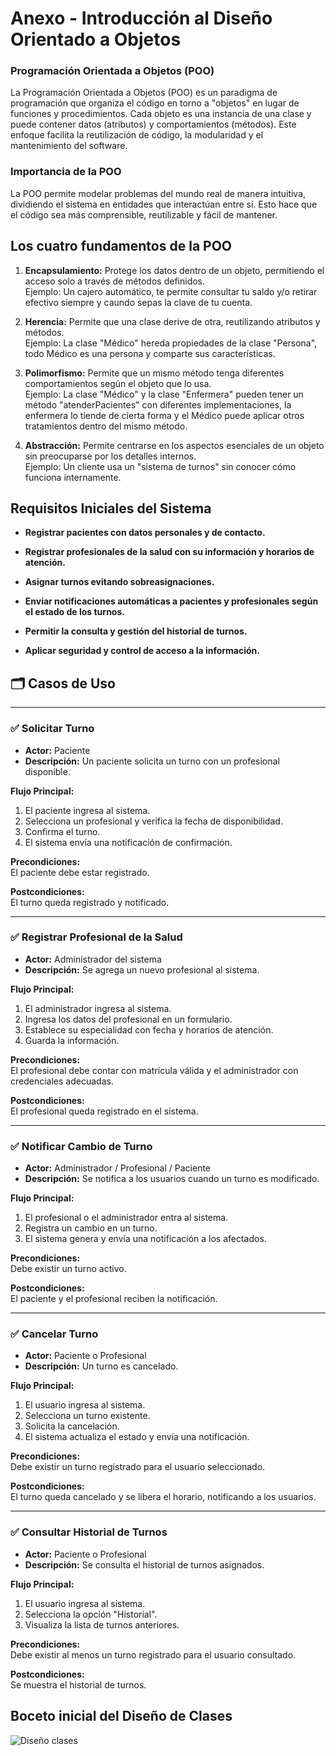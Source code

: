 # Anexo - Introducción al Diseño Orientado a Objetos #

### **Programación Orientada a Objetos (POO)** ###

La Programación Orientada a Objetos (POO) es un paradigma de programación que organiza el código en torno a "objetos" en lugar de funciones y procedimientos. Cada objeto es una instancia de una clase y puede contener datos (atributos) y comportamientos (métodos). Este enfoque facilita la reutilización de código, la modularidad y el mantenimiento del software.

### **Importancia de la POO** ###

La POO permite modelar problemas del mundo real de manera intuitiva, dividiendo el sistema en entidades que interactúan entre sí. Esto hace que el código sea más comprensible, reutilizable y fácil de mantener.

## Los cuatro fundamentos de la POO  ##

1. **Encapsulamiento:** Protege los datos dentro de un objeto, permitiendo el acceso solo a través de métodos definidos.<br> Ejemplo: Un cajero automático, te permite consultar tu saldo y/o retirar efectivo siempre y caundo sepas la clave de tu cuenta.

2. **Herencia:** Permite que una clase derive de otra, reutilizando atributos y métodos.<br> Ejemplo: La clase "Médico" hereda propiedades de la clase "Persona", todo Médico es una persona y comparte sus características.

3. **Polimorfismo:** Permite que un mismo método tenga diferentes comportamientos según el objeto que lo usa.<br> Ejemplo: La clase "Médico" y la clase "Enfermera" pueden tener un método "atenderPacientes" con diferentes implementaciones, la enfermera lo tiende de cierta forma y el Médico puede aplicar otros tratamientos dentro del mismo método.

4. **Abstracción:** Permite centrarse en los aspectos esenciales de un objeto sin preocuparse por los detalles internos.<br> Ejemplo: Un cliente usa un "sistema de turnos" sin conocer cómo funciona internamente.

## Requisitos Iniciales del Sistema ##

+ **Registrar pacientes con datos personales y de contacto.** <br>

+ **Registrar profesionales de la salud con su información y horarios de atención.** <br>

+ **Asignar turnos evitando sobreasignaciones.** <br>

+ **Enviar notificaciones automáticas a pacientes y profesionales según el estado de los turnos.** <br>

+ **Permitir la consulta y gestión del historial de turnos.** <br>

+ **Aplicar seguridad y control de acceso a la información.** <br>


## 🗂 Casos de Uso

---

### ✅ Solicitar Turno
- **Actor:** Paciente  
- **Descripción:** Un paciente solicita un turno con un profesional disponible.

**Flujo Principal:**
1. El paciente ingresa al sistema.  
2. Selecciona un profesional y verifica la fecha de disponibilidad.  
3. Confirma el turno.  
4. El sistema envía una notificación de confirmación.

**Precondiciones:**  
El paciente debe estar registrado.

**Postcondiciones:**  
El turno queda registrado y notificado.

---

### ✅ Registrar Profesional de la Salud
- **Actor:** Administrador del sistema  
- **Descripción:** Se agrega un nuevo profesional al sistema.

**Flujo Principal:**
1. El administrador ingresa al sistema.  
2. Ingresa los datos del profesional en un formulario.  
3. Establece su especialidad con fecha y horarios de atención.  
4. Guarda la información.

**Precondiciones:**  
El profesional debe contar con matrícula válida y el administrador con credenciales adecuadas.

**Postcondiciones:**  
El profesional queda registrado en el sistema.

---

### ✅ Notificar Cambio de Turno
- **Actor:** Administrador / Profesional / Paciente  
- **Descripción:** Se notifica a los usuarios cuando un turno es modificado.

**Flujo Principal:**
1. El profesional o el administrador entra al sistema.  
2. Registra un cambio en un turno.  
3. El sistema genera y envía una notificación a los afectados.

**Precondiciones:**  
Debe existir un turno activo.

**Postcondiciones:**  
El paciente y el profesional reciben la notificación.

---

### ✅ Cancelar Turno
- **Actor:** Paciente o Profesional  
- **Descripción:** Un turno es cancelado.

**Flujo Principal:**
1. El usuario ingresa al sistema.  
2. Selecciona un turno existente.  
3. Solicita la cancelación.  
4. El sistema actualiza el estado y envía una notificación.

**Precondiciones:**  
Debe existir un turno registrado para el usuario seleccionado.

**Postcondiciones:**  
El turno queda cancelado y se libera el horario, notificando a los usuarios.

---

### ✅ Consultar Historial de Turnos
- **Actor:** Paciente o Profesional  
- **Descripción:** Se consulta el historial de turnos asignados.

**Flujo Principal:**
1. El usuario ingresa al sistema.  
2. Selecciona la opción "Historial".  
3. Visualiza la lista de turnos anteriores.

**Precondiciones:**  
Debe existir al menos un turno registrado para el usuario consultado.

**Postcondiciones:**  
Se muestra el historial de turnos.
## Boceto inicial del Diseño de Clases ##

![Diseño clases](https://github.com/user-attachments/assets/76bc70c0-c786-494e-b282-fc937b5b1472)
